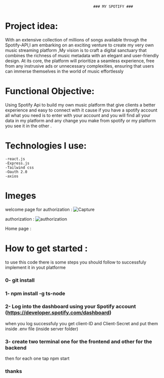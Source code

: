                                             ### MY SPOTIFY ###
 #	Project idea:
 With an extensive collection of millions of songs available through the Spotify-API,I am embarking on an exciting venture to create my very own music streaming platform ,My vision is to craft a digital sanctuary that combines the richness of music metadata with an elegant and user-friendly design. At its core, the platform will prioritize a seamless experience, free from any instrusive ads or unnecessary complexities, ensuring that users can immerse themselves in the world of music effortlessly 

 # Functional Objective:
 Using Spotify Api to build my own music platform that give clients a better experience and easy to connect with it cause if you have a spotify account all what you need is to enter with your account and you will find all your data in my platform and any change you make from spotify or my platform you see it in the other .

 # Technologies I use:
    -react.js
    -Express.js
    -Tailwind css
    -Oauth 2.0
    -axios

 # Imeges 
 welcome page for authorization :
 ![Capture](https://github.com/dhiamlayah/MySpotify/assets/113603828/757c61bc-f23b-4a66-baaa-d8181b473563)

 authorization :
![authorization](https://github.com/dhiamlayah/MySpotify/assets/113603828/d2242883-093c-4f6e-bd65-8f34ca6e37c3)

 Home page : 
 

# How to get started :
to use this code there is some steps you should follow to successfuly implement it in yout platforme 

 ### 0- git install 
 ### 1- npm install -g ts-node
 ### 2- Log into the dashboard using your Spotify account (https://developer.spotify.com/dashboard)
when you log successfuly you get client-ID and Client-Secret and put them inside .env file (inside server folder)
 ### 3- create two terminal one for the frontend and other for the backend 
 then for each one tap npm start 



### thanks 